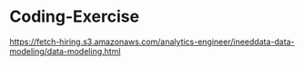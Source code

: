 # Coding-Exercise

https://fetch-hiring.s3.amazonaws.com/analytics-engineer/ineeddata-data-modeling/data-modeling.html
